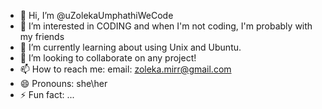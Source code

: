 - 👋 Hi, I’m @uZolekaUmphathiWeCode
- 👀 I’m interested in CODING and when I'm not coding, I'm probably with my friends
- 🌱 I’m currently learning about using Unix and Ubuntu.
- 💞️ I’m looking to collaborate on any project!
- 📫 How to reach me: email: zoleka.mirr@gmail.com
- 😄 Pronouns: she\her
- ⚡ Fun fact: ...

<!---
uZolekaUmphathiWeCode/uZolekaUmphathiWeCode is a ✨ special ✨ repository because its `README.md` (this file) appears on your GitHub profile.
You can click the Preview link to take a look at your changes.
--->
